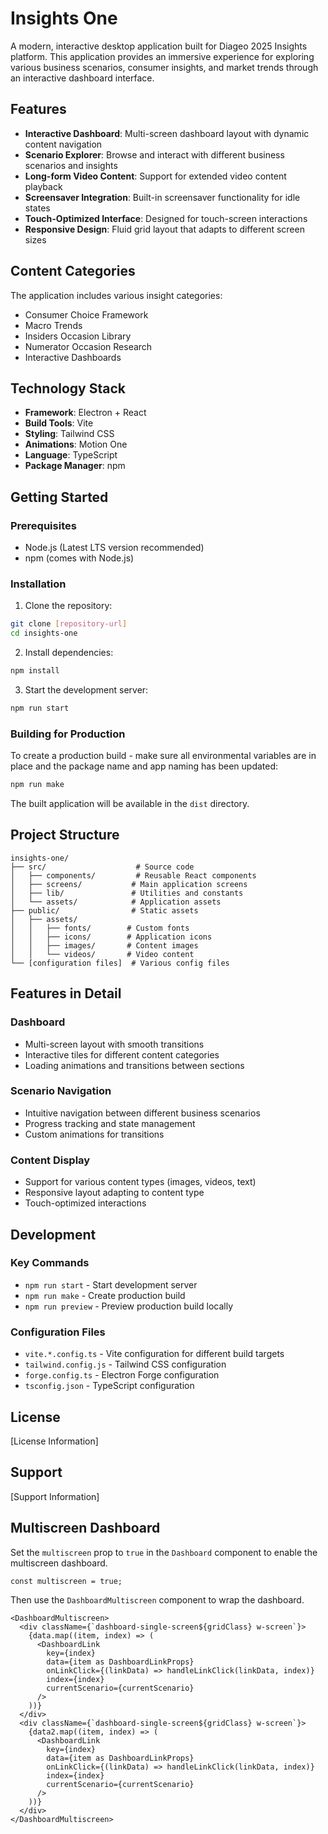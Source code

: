 # Insights One

A modern, interactive desktop application built for Diageo 2025 Insights platform. This application provides an immersive experience for exploring various business scenarios, consumer insights, and market trends through an interactive dashboard interface.

## Features

- **Interactive Dashboard**: Multi-screen dashboard layout with dynamic content navigation
- **Scenario Explorer**: Browse and interact with different business scenarios and insights
- **Long-form Video Content**: Support for extended video content playback
- **Screensaver Integration**: Built-in screensaver functionality for idle states
- **Touch-Optimized Interface**: Designed for touch-screen interactions
- **Responsive Design**: Fluid grid layout that adapts to different screen sizes

## Content Categories

The application includes various insight categories:

- Consumer Choice Framework
- Macro Trends
- Insiders Occasion Library
- Numerator Occasion Research
- Interactive Dashboards

## Technology Stack

- **Framework**: Electron + React
- **Build Tools**: Vite
- **Styling**: Tailwind CSS
- **Animations**: Motion One
- **Language**: TypeScript
- **Package Manager**: npm

## Getting Started

### Prerequisites

- Node.js (Latest LTS version recommended)
- npm (comes with Node.js)

### Installation

1. Clone the repository:

```bash
git clone [repository-url]
cd insights-one
```

2. Install dependencies:

```bash
npm install
```

3. Start the development server:

```bash
npm run start
```

### Building for Production

To create a production build - make sure all environmental variables are in place and the package name and app naming has been updated:

```bash
npm run make
```

The built application will be available in the `dist` directory.

## Project Structure

```
insights-one/
├── src/                    # Source code
│   ├── components/         # Reusable React components
│   ├── screens/           # Main application screens
│   ├── lib/               # Utilities and constants
│   └── assets/            # Application assets
├── public/                # Static assets
│   ├── assets/
│   │   ├── fonts/        # Custom fonts
│   │   ├── icons/        # Application icons
│   │   ├── images/       # Content images
│   │   └── videos/       # Video content
└── [configuration files]  # Various config files
```

## Features in Detail

### Dashboard

- Multi-screen layout with smooth transitions
- Interactive tiles for different content categories
- Loading animations and transitions between sections

### Scenario Navigation

- Intuitive navigation between different business scenarios
- Progress tracking and state management
- Custom animations for transitions

### Content Display

- Support for various content types (images, videos, text)
- Responsive layout adapting to content type
- Touch-optimized interactions

## Development

### Key Commands

- `npm run start` - Start development server
- `npm run make` - Create production build
- `npm run preview` - Preview production build locally

### Configuration Files

- `vite.*.config.ts` - Vite configuration for different build targets
- `tailwind.config.js` - Tailwind CSS configuration
- `forge.config.ts` - Electron Forge configuration
- `tsconfig.json` - TypeScript configuration

## License

[License Information]

## Support

[Support Information]

## Multiscreen Dashboard

Set the `multiscreen` prop to `true` in the `Dashboard` component to enable the multiscreen dashboard.

```tsx
const multiscreen = true;
```

Then use the `DashboardMultiscreen` component to wrap the dashboard.

```tsx
<DashboardMultiscreen>
  <div className={`dashboard-single-screen${gridClass} w-screen`}>
    {data.map((item, index) => (
      <DashboardLink
        key={index}
        data={item as DashboardLinkProps}
        onLinkClick={(linkData) => handleLinkClick(linkData, index)}
        index={index}
        currentScenario={currentScenario}
      />
    ))}
  </div>
  <div className={`dashboard-single-screen${gridClass} w-screen`}>
    {data2.map((item, index) => (
      <DashboardLink
        key={index}
        data={item as DashboardLinkProps}
        onLinkClick={(linkData) => handleLinkClick(linkData, index)}
        index={index}
        currentScenario={currentScenario}
      />
    ))}
  </div>
</DashboardMultiscreen>
```
